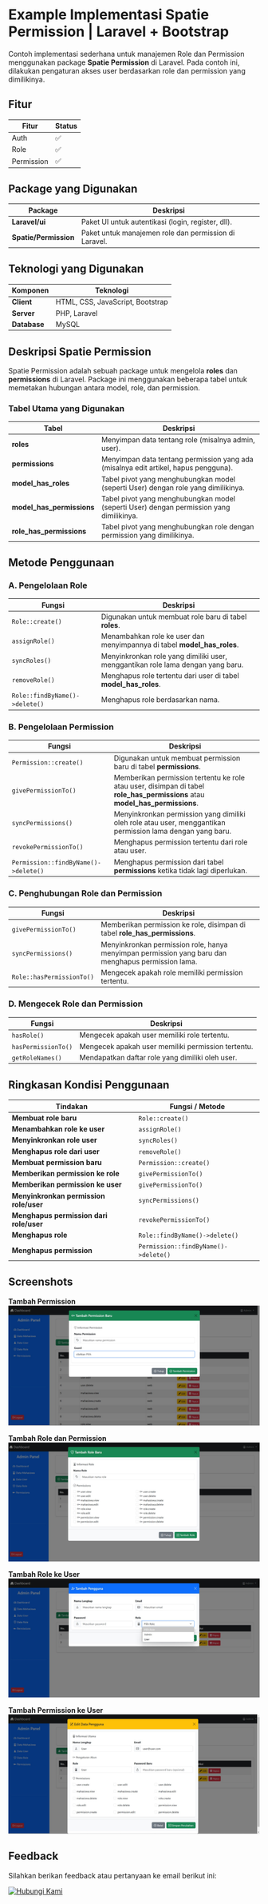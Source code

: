 # Example Implementasi Spatie Permission | Laravel + Bootstrap

Contoh implementasi sederhana untuk manajemen Role dan Permission menggunakan package **Spatie Permission** di Laravel. Pada contoh ini, dilakukan pengaturan akses user berdasarkan role dan permission yang dimilikinya.

## Fitur

| Fitur      | Status |
| ---------- | ------ |
| Auth       | ✅     |
| Role       | ✅     |
| Permission | ✅     |

## Package yang Digunakan

| Package               | Deskripsi                                             |
| --------------------- | ----------------------------------------------------- |
| **Laravel/ui**        | Paket UI untuk autentikasi (login, register, dll).    |
| **Spatie/Permission** | Paket untuk manajemen role dan permission di Laravel. |

## Teknologi yang Digunakan

| Komponen     | Teknologi                        |
| ------------ | -------------------------------- |
| **Client**   | HTML, CSS, JavaScript, Bootstrap |
| **Server**   | PHP, Laravel                     |
| **Database** | MySQL                            |

## Deskripsi Spatie Permission

Spatie Permission adalah sebuah package untuk mengelola **roles** dan **permissions** di Laravel. Package ini menggunakan beberapa tabel untuk memetakan hubungan antara model, role, dan permission.

### Tabel Utama yang Digunakan

| Tabel                     | Deskripsi                                                                               |
| ------------------------- | --------------------------------------------------------------------------------------- |
| **roles**                 | Menyimpan data tentang role (misalnya admin, user).                                     |
| **permissions**           | Menyimpan data tentang permission yang ada (misalnya edit artikel, hapus pengguna).     |
| **model_has_roles**       | Tabel pivot yang menghubungkan model (seperti User) dengan role yang dimilikinya.       |
| **model_has_permissions** | Tabel pivot yang menghubungkan model (seperti User) dengan permission yang dimilikinya. |
| **role_has_permissions**  | Tabel pivot yang menghubungkan role dengan permission yang dimilikinya.                 |

## Metode Penggunaan

### A. Pengelolaan Role

| Fungsi                         | Deskripsi                                                                       |
| ------------------------------ | ------------------------------------------------------------------------------- |
| `Role::create()`               | Digunakan untuk membuat role baru di tabel **roles**.                           |
| `assignRole()`                 | Menambahkan role ke user dan menyimpannya di tabel **model_has_roles**.         |
| `syncRoles()`                  | Menyinkronkan role yang dimiliki user, menggantikan role lama dengan yang baru. |
| `removeRole()`                 | Menghapus role tertentu dari user di tabel **model_has_roles**.                 |
| `Role::findByName()->delete()` | Menghapus role berdasarkan nama.                                                |

### B. Pengelolaan Permission

| Fungsi                               | Deskripsi                                                                                                                    |
| ------------------------------------ | ---------------------------------------------------------------------------------------------------------------------------- |
| `Permission::create()`               | Digunakan untuk membuat permission baru di tabel **permissions**.                                                            |
| `givePermissionTo()`                 | Memberikan permission tertentu ke role atau user, disimpan di tabel **role_has_permissions** atau **model_has_permissions**. |
| `syncPermissions()`                  | Menyinkronkan permission yang dimiliki oleh role atau user, menggantikan permission lama dengan yang baru.                   |
| `revokePermissionTo()`               | Menghapus permission tertentu dari role atau user.                                                                           |
| `Permission::findByName()->delete()` | Menghapus permission dari tabel **permissions** ketika tidak lagi diperlukan.                                                |

### C. Penghubungan Role dan Permission

| Fungsi                    | Deskripsi                                                                                          |
| ------------------------- | -------------------------------------------------------------------------------------------------- |
| `givePermissionTo()`      | Memberikan permission ke role, disimpan di tabel **role_has_permissions**.                         |
| `syncPermissions()`       | Menyinkronkan permission role, hanya menyimpan permission yang baru dan menghapus permission lama. |
| `Role::hasPermissionTo()` | Mengecek apakah role memiliki permission tertentu.                                                 |

### D. Mengecek Role dan Permission

| Fungsi              | Deskripsi                                          |
| ------------------- | -------------------------------------------------- |
| `hasRole()`         | Mengecek apakah user memiliki role tertentu.       |
| `hasPermissionTo()` | Mengecek apakah user memiliki permission tertentu. |
| `getRoleNames()`    | Mendapatkan daftar role yang dimiliki oleh user.   |

## Ringkasan Kondisi Penggunaan

| Tindakan                                | Fungsi / Metode                      |
| --------------------------------------- | ------------------------------------ |
| **Membuat role baru**                   | `Role::create()`                     |
| **Menambahkan role ke user**            | `assignRole()`                       |
| **Menyinkronkan role user**             | `syncRoles()`                        |
| **Menghapus role dari user**            | `removeRole()`                       |
| **Membuat permission baru**             | `Permission::create()`               |
| **Memberikan permission ke role**       | `givePermissionTo()`                 |
| **Memberikan permission ke user**       | `givePermissionTo()`                 |
| **Menyinkronkan permission role/user**  | `syncPermissions()`                  |
| **Menghapus permission dari role/user** | `revokePermissionTo()`               |
| **Menghapus role**                      | `Role::findByName()->delete()`       |
| **Menghapus permission**                | `Permission::findByName()->delete()` |

## Screenshots

**Tambah Permission**  
![App Screenshot](screenshot/1.jpg)

**Tambah Role dan Permission**  
![App Screenshot](screenshot/2.jpg)

**Tambah Role ke User**  
![App Screenshot](screenshot/4.jpg)

**Tambah Permission ke User**  
![App Screenshot](screenshot/3.jpg)

## Feedback

Silahkan berikan feedback atau pertanyaan ke email berikut ini:

[![Hubungi Kami](https://img.shields.io/badge/Hubungi%20Kami-Email%20Sekarang-blue)](mailto:mikozua45@gmail.com)
